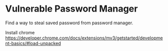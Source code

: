 # Vulnerable Password Manager

Find a way to steal saved password from password manager.

Install chrome
https://developer.chrome.com/docs/extensions/mv3/getstarted/development-basics/#load-unpacked
